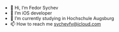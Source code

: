 - 👋 Hi, I’m Fedor Sychev
- 👀 I’m iOS developer
- 🌱 I’m currently studying in Hochschule Augsburg
- 📫 How to reach me sychevfv@icloud.com

<!---
HamsterHonnex/HamsterHonnex is a ✨ special ✨ repository because its `README.md` (this file) appears on your GitHub profile.
You can click the Preview link to take a look at your changes.
--->

